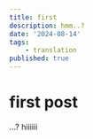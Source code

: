 ```yaml
---
title: first
description: hmm..?
date: '2024-08-14'
tags:
    - translation
published: true
---
```


# first post

...? hiiiiii